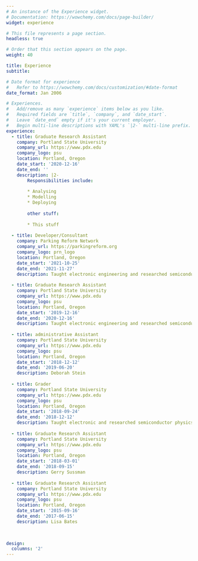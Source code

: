 ```yaml
---
# An instance of the Experience widget.
# Documentation: https://wowchemy.com/docs/page-builder/
widget: experience

# This file represents a page section.
headless: true

# Order that this section appears on the page.
weight: 40

title: Experience
subtitle:

# Date format for experience
#   Refer to https://wowchemy.com/docs/customization/#date-format
date_format: Jan 2006

# Experiences.
#   Add/remove as many `experience` items below as you like.
#   Required fields are `title`, `company`, and `date_start`.
#   Leave `date_end` empty if it's your current employer.
#   Begin multi-line descriptions with YAML's `|2-` multi-line prefix.
experience:
  - title: Graduate Research Assistant
    company: Portland State University
    company_url: https://www.pdx.edu
    company_logo: psu
    location: Portland, Oregon
    date_start: '2020-12-16'
    date_end: ''
    description: |2-
        Responsibilities include:
        
        * Analysing 
        * Modelling
        * Deploying
        
        other stuff:
        
        * This stuff
        
  - title: Developer/Consultant
    company: Parking Reform Network
    company_url: https://parkingreform.org
    company_logo: prn_logo
    location: Portland, Oregon
    date_start: '2021-10-25'
    date_end: '2021-11-27'
    description: Taught electronic engineering and researched semiconductor physics.
    
  - title: Graduate Research Assistant
    company: Portland State University
    company_url: https://www.pdx.edu
    company_logo: psu
    location: Portland, Oregon
    date_start: '2019-12-16'
    date_end: '2020-12-16'
    description: Taught electronic engineering and researched semiconductor physics.
    
  - title: administrative Assistant
    company: Portland State University
    company_url: https://www.pdx.edu
    company_logo: psu
    location: Portland, Oregon
    date_start: '2018-12-12'
    date_end: '2019-06-20'
    description: Deborah Stein
    
  - title: Grader
    company: Portland State University
    company_url: https://www.pdx.edu
    company_logo: psu
    location: Portland, Oregon
    date_start: '2018-09-24'
    date_end: '2018-12-12'
    description: Taught electronic and researched semiconductor physics.
    
  - title: Graduate Research Assistant
    company: Portland State University
    company_url: https://www.pdx.edu
    company_logo: psu
    location: Portland, Oregon
    date_start: '2018-03-01'
    date_end: '2018-09-15'
    description: Gerry Sussman
    
  - title: Graduate Research Assistant
    company: Portland State University
    company_url: https://www.pdx.edu
    company_logo: psu
    location: Portland, Oregon
    date_start: '2015-09-16'
    date_end: '2017-06-15'
    description: Lisa Bates
    
 

design:
  columns: '2'
---
```

